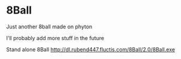 # 8Ball
Just another 8ball made on phyton

I'll probably add more stuff in the future

Stand alone 8Ball http://dl.rubend447.fluctis.com/8Ball/2.0/8Ball.exe
